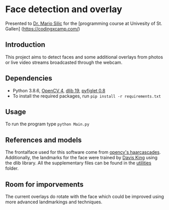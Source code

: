 # Face detection and overlay
Presented to [Dr. Mario Silic](https://www.alexandria.unisg.ch/persons/6160) for the [programming course at Univesity of St. Gallen] (https://codingxcamp.com/)
## Introduction

This project aims to detect faces and some additional overlays from photos or live video streams broadcasted through the webcam.

## Dependencies

* Python 3.8.6, [OpenCV 4](https://pypi.org/project/opencv-python/), [dlib 19](https://pypi.org/project/dlib/), [pyfiglet 0.8](https://pypi.org/project/pyfiglet/) 
* To install the required packages, run `pip install -r requirements.txt`

## Usage
To run the program type `python Main.py`

## References and models
The frontalface used for this software come from [opencv's haarcascades](https://github.com/opencv/opencv/blob/master/data/haarcascades/haarcascade_frontalface_default.xml). Additionally, the landmarks for the face were trained by [Davis King](https://github.com/davisking/dlib-models/blob/master/shape_predictor_68_face_landmarks.dat.bz2) using the dlib library. All the supplementary files can be found in the [utilities](https://github.com/eversemile/codingcamp/tree/main/utilities) folder.

## Room for imporvements
The current overlays do rotate with the face which could be improved using more advanced landmarkings and techniques.
